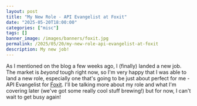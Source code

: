 ```yaml
---
layout: post
title: "My New Role - API Evangelist at Foxit"
date: "2025-05-20T18:00:00"
categories: ["misc"]
tags: []
banner_image: /images/banners/foxit.jpg
permalink: /2025/05/20/my-new-role-api-evangelist-at-foxit
description: My new job!
---
```


As I mentioned on the blog a few weeks ago, I (finally) landed a new job. The market is *beyond* tough right now, so I'm very happy that I was able to land a new role, especially one that's going to be just about perfect for me - API Evangelist for [Foxit](https://www.foxit.com/). I'll be talking more about my role and what I'm covering later (we've got some really cool stuff brewing!) but for now, I can't wait to get busy again! 